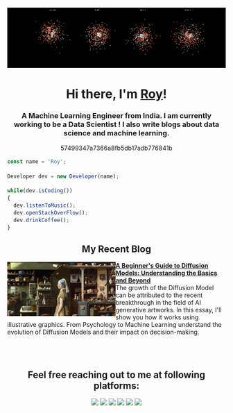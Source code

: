 ![GitHub Banner](https://github.com/roy-sub/roy-sub/blob/main/banner.gif)
<h1 align="center">Hi there, I'm <a href="https://github.com/roy-sub">Roy</a>!</h1>
<h3 align="center">A Machine Learning Engineer from India. I am currently working to be a Data Scientist ! I also write blogs about data science and machine learning.</h3>
<p align="center">57499347a7366a8fb5db17adb776841b</p>

```js
const name = 'Roy';

Developer dev = new Developer(name);

while(dev.isCoding())
{
  dev.listenToMusic();
  dev.openStackOverFlow();
  dev.drinkCoffee();
}
```
<h2 align="center">My Recent Blog</h2>

<!-- HASHNODE_BLOG:START -->
<p align="left">
<a href="https://roysubhradip.hashnode.dev/a-beginners-guide-to-diffusion-models-understanding-the-basics-and-beyond" title="A Beginner's Guide to Diffusion Models: Understanding the Basics and Beyond"><img src="https://github.com/roy-sub/roy-sub/blob/main/girl-with-a-pearl-earring.jpeg" alt="A Beginner's Guide to Diffusion Models: Understanding the Basics and Beyond" width="250px" align="left" /></a>
<a href="https://roysubhradip.hashnode.dev/a-beginners-guide-to-diffusion-models-understanding-the-basics-and-beyond" title="A Beginner's Guide to Diffusion Models: Understanding the Basics and Beyond"><strong>A Beginner's Guide to Diffusion Models: Understanding the Basics and Beyond</strong></a>
<br/> The growth of the Diffusion Model can be attributed to the recent breakthrough in the field of AI generative artworks. In this essay, I'll show you how it works using illustrative graphics. From Psychology to Machine Learning understand the evolution of Diffusion Models and their impact on decision-making.</p> <br/> <br/>
<!-- HASHNODE_BLOG:END -->

<h2 align="center">Feel free reaching out to me at following platforms:</h2>
<p align="center">
  <a href="https://www.linkedin.com/in/subhradip-roy/"><img src="https://img.shields.io/badge/LinkedIn-0077B5?style=for-the-badge&logo=linkedin&logoColor=white"></a>
  <a href="https://roysubhradip.hashnode.dev/"><img src="https://img.shields.io/badge/Hashnode-2962FF?style=for-the-badge&logo=hashnode&logoColor=white"></a>
  <a href="https://www.kaggle.com/subhradiproy"><img src="https://img.shields.io/badge/Kaggle-20BEFF?style=for-the-badge&logo=Kaggle&logoColor=white"></a>
  <a href="https://instagram.com/roy_subhradiproy?igshid=YmMyMTA2M2Y="><img src="https://img.shields.io/badge/Instagram-E4405F?style=for-the-badge&logo=instagram&logoColor=white"></a> 
  <a href="https://twitter.com/iam_roysubhra"><img src="https://img.shields.io/badge/Twitter-1DA1F2?style=for-the-badge&logo=twitter&logoColor=white"></a>
  <a href="mailto:subhrastien@gmail.com"><img src="https://img.shields.io/badge/mail-EA4335?style=for-the-badge&logo=gmail&logoColor=white"></a>
</p>
